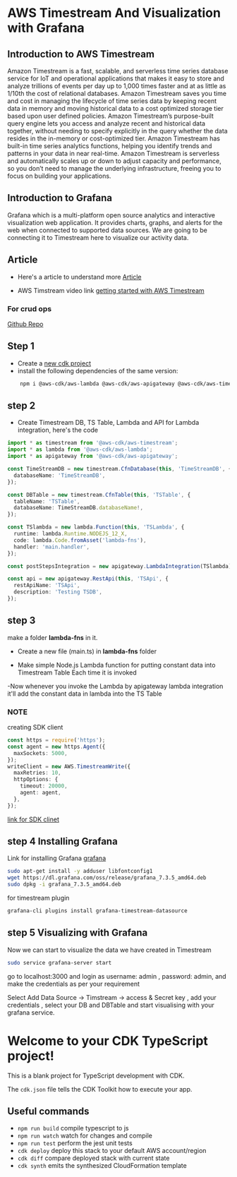 # AWS Timestream And Visualization with Grafana

## Introduction to AWS Timestream

Amazon Timestream is a fast, scalable, and serverless time series database service for IoT and operational applications that makes it easy to store and analyze trillions of events per day up to 1,000 times faster and at as little as 1/10th the cost of relational databases. Amazon Timestream saves you time and cost in managing the lifecycle of time series data by keeping recent data in memory and moving historical data to a cost optimized storage tier based upon user defined policies. Amazon Timestream’s purpose-built query engine lets you access and analyze recent and historical data together, without needing to specify explicitly in the query whether the data resides in the in-memory or cost-optimized tier. Amazon Timestream has built-in time series analytics functions, helping you identify trends and patterns in your data in near real-time. Amazon Timestream is serverless and automatically scales up or down to adjust capacity and performance, so you don’t need to manage the underlying infrastructure, freeing you to focus on building your applications.

## Introduction to Grafana

Grafana which is a multi-platform open source analytics and interactive visualization web application. It provides charts, graphs, and alerts for the web when connected to supported data sources. We are going to be connecting it to Timestream here to visualize our activity data.

## Article

- Here's a article to understand more [Article](https://jason-wiker.medium.com/aws-timestream-introduction-with-apple-healthkit-grafana-and-aws-cdk-ccf7baeaaa98)

- AWS Timstream video link [getting started with AWS Timestream](https://www.youtube.com/watch?v=8RHFPNReylI&ab_channel=AmazonWebServices)

### For crud ops

[Github Repo](https://github.com/awslabs/amazon-timestream-tools/tree/master/sample_apps/js)

## Step 1

- Create a [new cdk project](https://github.com/panacloud-modern-global-apps/full-stack-serverless-cdk/tree/main/step00_hello_cdk)
- install the following dependencies of the same version:

```bash
    npm i @aws-cdk/aws-lambda @aws-cdk/aws-apigateway @aws-cdk/aws-timestream aws-sdk
```

## step 2

- Create Timestream DB, TS Table, Lambda and API for Lambda integration, here's the code

```typescript
import * as timestream from '@aws-cdk/aws-timestream';
import * as lambda from '@aws-cdk/aws-lambda';
import * as apigateway from '@aws-cdk/aws-apigateway';

const TimeStreamDB = new timestream.CfnDatabase(this, 'TimeStreamDB', {
  databaseName: 'TimeStreamDB',
});

const DBTable = new timestream.CfnTable(this, 'TSTable', {
  tableName: 'TSTable',
  databaseName: TimeStreamDB.databaseName!,
});

const TSlambda = new lambda.Function(this, 'TSLambda', {
  runtime: lambda.Runtime.NODEJS_12_X,
  code: lambda.Code.fromAsset('lambda-fns'),
  handler: 'main.handler',
});

const postStepsIntegration = new apigateway.LambdaIntegration(TSlambda);

const api = new apigateway.RestApi(this, 'TSApi', {
  restApiName: 'TSApi',
  description: 'Testing TSDB',
});
```

## step 3

make a folder **lambda-fns** in it.

- Create a new file (main.ts) in **lambda-fns** folder

- Make simple Node.js Lambda function for putting constant data into Timestream Table Each time it is invoked

-Now whenever you invoke the Lambda by apigateway lambda integration it'll add the constant data in lambda into the TS Table

### NOTE

creating SDK client

```typescript
const https = require('https');
const agent = new https.Agent({
  maxSockets: 5000,
});
writeClient = new AWS.TimestreamWrite({
  maxRetries: 10,
  httpOptions: {
    timeout: 20000,
    agent: agent,
  },
});
```
[link for SDK clinet](https://docs.aws.amazon.com/timestream/latest/developerguide/getting-started.node-js.code-sample.create-a-client-for-crud-operations-and-for-writing-data-into-timestream.html)


## step 4 Installing Grafana

Link for installing Grafana [grafana](https://grafana.com/get)

```bash
sudo apt-get install -y adduser libfontconfig1
wget https://dl.grafana.com/oss/release/grafana_7.3.5_amd64.deb
sudo dpkg -i grafana_7.3.5_amd64.deb
```

for timestream plugin

```bash
grafana-cli plugins install grafana-timestream-datasource
```

## step 5 Visualizing with Grafana

Now we can start to visualize the data we have created in Timestream

```bash
sudo service grafana-server start
```

go to localhost:3000 and login as username: admin , password: admin, and make the credentials as per your requirement


Select Add Data Source -> Timstream -> access & Secret key , add your credentials , select your DB and DBTable and start visualising with your grafana service.

# Welcome to your CDK TypeScript project!

This is a blank project for TypeScript development with CDK.

The `cdk.json` file tells the CDK Toolkit how to execute your app.

## Useful commands

- `npm run build` compile typescript to js
- `npm run watch` watch for changes and compile
- `npm run test` perform the jest unit tests
- `cdk deploy` deploy this stack to your default AWS account/region
- `cdk diff` compare deployed stack with current state
- `cdk synth` emits the synthesized CloudFormation template
